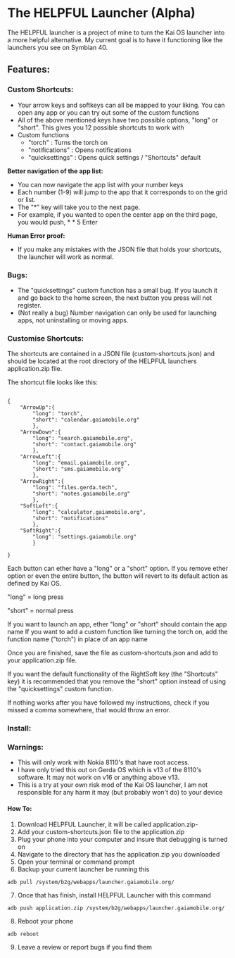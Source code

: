 # The HELPFUL Launcher (Alpha)

The HELPFUL launcher is a project of mine to turn the Kai OS launcher into a 
more helpful alternative.
My current goal is to have it functioning like the launchers you see on Symbian 
40.

## Features:

### Custom Shortcuts:

- Your arrow keys and softkeys can all be mapped to your liking. You can open 
any app or you can try out some of the custom functions
- All of the above mentioned keys have two possible options, "long" or 
"short". This gives you 12 possible shortcuts to work with
- Custom functions
    - "torch" : Turns the torch on
    - "notifications" : Opens notifications
    - "quicksettings" : Opens quick settings / "Shortcuts" default

**Better navigation of the app list:**

- You can now navigate the app list with your number keys
- Each number (1-9) will jump to the app that it corresponds to on the grid or 
list.
- The "*" key will take you to the next page.
- For example, if you wanted to open the center app on the third page, you 
would push, * * 5 Enter

**Human Error proof:**

- If you make any mistakes with the JSON file that holds your shortcuts, the 
launcher will work as normal.

### Bugs:

- The "quicksettings" custom function has a small bug. If you launch it and go 
back to the home screen, the next button you press will not register.
- (Not really a bug) Number navigation can only be used for launching apps, 
not uninstalling or moving apps.

### Customise Shortcuts:

The shortcuts are contained in a JSON file (custom-shortcuts.json) and should be 
located at the root directory of the HELPFUL launchers application.zip file.

The shortcut file looks like this:

```

{
    "ArrowUp":{
        "long": "torch",
        "short": "calendar.gaiamobile.org"
        },
    "ArrowDown":{
        "long": "search.gaiamobile.org",
        "short": "contact.gaiamobile.org"
        },
    "ArrowLeft":{
        "long": "email.gaiamobile.org",
        "short": "sms.gaiamobile.org"
        },
    "ArrowRight":{
        "long": "files.gerda.tech",
        "short": "notes.gaiamobile.org"
        },
    "SoftLeft":{
        "long": "calculator.gaiamobile.org",
        "short": "notifications"
        },
    "SoftRight":{
        "long": "settings.gaiamobile.org"
        }
   
}
```


Each button can ether have a "long" or a "short" option. If you remove ether 
option or even the entire button, the button will revert to its default action 
as defined by Kai OS.

"long" = long press

"short" = normal press

If you want to launch an app, ether "long" or "short" should contain the app 
name
If you want to add a custom function like turning the torch on, add the function 
name ("torch") in place of an app name

Once you are finished, save the file as custom-shortcuts.json and add to your 
application.zip file.

If you want the default functionality of the RightSoft key (the "Shortcuts" key) 
it is recommended that you remove the "short" option instead of using the 
"quicksettings" custom function.

If nothing works after you have followed my instructions, check if you missed a 
comma somewhere, that would throw an error.

### Install:

### Warnings:

- This will only work with Nokia 8110's that have root access.
- I have only tried this out on Gerda OS which is v13 of the 8110's software. 
It may not work on v16 or anything above v13.
- This is a try at your own risk mod of the Kai OS launcher, I am not 
responsible for any harm it may (but probably won't do) to your device

#### How To:

1. Download HELPFUL Launcher, it will be called application.zip-
2. Add your custom-shortcuts.json file to the application.zip
3. Plug your phone into your computer and insure that debugging is turned on
4. Navigate to the directory that has the application.zip you downloaded
5. Open your terminal or command prompt
6. Backup your current launcher be running this  
```
adb pull /system/b2g/webapps/launcher.gaiamobile.org/ 
```
7. Once that has finish, install HELPFUL Launcher with this command  
```
adb push application.zip /system/b2g/webapps/launcher.gaiamobile.org/
```
8. Reboot your phone  
```
adb reboot
```
9. Leave a review or report bugs if you find them
